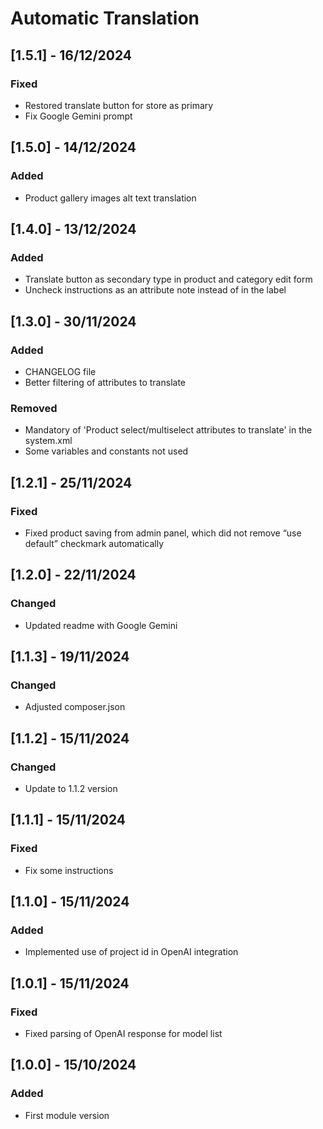 # Automatic Translation

## [1.5.1] - 16/12/2024
### Fixed
- Restored translate button for store as primary
- Fix Google Gemini prompt

## [1.5.0] - 14/12/2024
### Added
- Product gallery images alt text translation

## [1.4.0] - 13/12/2024
### Added
- Translate button as secondary type in product and category edit form
- Uncheck instructions as an attribute note instead of in the label

## [1.3.0] - 30/11/2024
### Added
- CHANGELOG file
- Better filtering of attributes to translate

### Removed
- Mandatory of 'Product select/multiselect attributes to translate' in the system.xml
- Some variables and constants not used

## [1.2.1] - 25/11/2024
### Fixed
- Fixed product saving from admin panel, which did not remove “use default” checkmark automatically

## [1.2.0] - 22/11/2024
### Changed
- Updated readme with Google Gemini

## [1.1.3] - 19/11/2024
### Changed
- Adjusted composer.json

## [1.1.2] - 15/11/2024
### Changed
- Update to 1.1.2 version

## [1.1.1] - 15/11/2024
### Fixed
- Fix some instructions

## [1.1.0] - 15/11/2024
### Added
- Implemented use of project id in OpenAI integration

## [1.0.1] - 15/11/2024
### Fixed
- Fixed parsing of OpenAI response for model list

## [1.0.0] - 15/10/2024
### Added
- First module version
